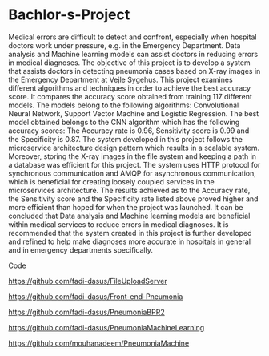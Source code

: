 # Bachlor-s-Project
Medical errors are difficult to detect and confront, especially when hospital doctors work under
pressure, e.g. in the Emergency Department. Data analysis and Machine learning models can
assist doctors in reducing errors in medical diagnoses. The objective of this project is to develop
a system that assists doctors in detecting pneumonia cases based on X-ray images in the
Emergency Department at Vejle Sygehus. This project examines different algorithms and
techniques in order to achieve the best accuracy score. It compares the accuracy score obtained
from training 117 different models. The models belong to the following algorithms: Convolutional
Neural Network, Support Vector Machine and Logistic Regression. The best model obtained
belongs to the CNN algorithm which has the following accuracy scores: The Accuracy rate is
0.96, Sensitivity score is 0.99 and the Specificity is 0.87. The system developed in this project
follows the microservice architecture design pattern which results in a scalable system. Moreover,
storing the X-ray images in the file system and keeping a path in a database was efficient for this
project. The system uses HTTP protocol for synchronous communication and AMQP for
asynchronous communication, which is beneficial for creating loosely coupled services in the
microservices architecture. The results achieved as to the Accuracy rate, the Sensitivity score
and the Specificity rate listed above proved higher and more efficient than hoped for when the
project was launched. It can be concluded that Data analysis and Machine learning models are
beneficial within medical services to reduce errors in medical diagnoses. It is recommended that
the system created in this project is further developed and refined to help make diagnoses more
accurate in hospitals in general and in emergency departments specifically.


Code

https://github.com/fadi-dasus/FileUploadServer

https://github.com/fadi-dasus/Front-end-Pneumonia

https://github.com/fadi-dasus/PneumoniaBPR2

https://github.com/fadi-dasus/PneumoniaMachineLearning

https://github.com/mouhanadeem/PneumoniaMachine

